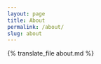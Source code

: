 ```yaml
---
layout: page
title: About
permalink: /about/
slug: about
---
```


{% translate_file about.md %}

<!-- {% include social.html %} -->